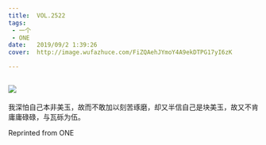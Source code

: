 ```yaml
---
title:	VOL.2522
tags:
 - 一个
 - ONE
date:	2019/09/2 1:39:26
cover:	http://image.wufazhuce.com/FiZQAehJYmoY4A9ekDTPG17yI6zK

---
```

![](http://image.wufazhuce.com/FiZQAehJYmoY4A9ekDTPG17yI6zK)
---

我深怕自己本非美玉，故而不敢加以刻苦琢磨，却又半信自己是块美玉，故又不肯庸庸碌碌，与瓦砾为伍。
 
Reprinted from ONE

